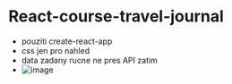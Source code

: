 # React-course-travel-journal

* pouziti create-react-app
* css jen pro nahled
* data zadany rucne ne pres API zatim
* ![image](https://user-images.githubusercontent.com/98749788/163728054-66ded055-92ac-4cd1-ac3f-75bfe8fc04e9.png)


